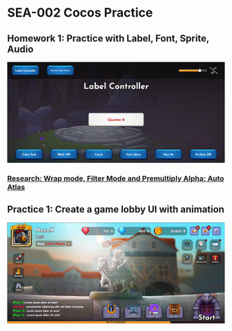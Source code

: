 # SEA-002 Cocos Practice
## Homework 1: Practice with Label, Font, Sprite, Audio
![Day 2](./image/Day_2.gif)
### [Research: Wrap mode, Filter Mode and Premultiply Alpha; Auto Atlas](./homework/research/README.md#research-1---may-21-2025)

## Practice 1: Create a game lobby UI with animation
![Day 1](./image/Day_1.gif)
